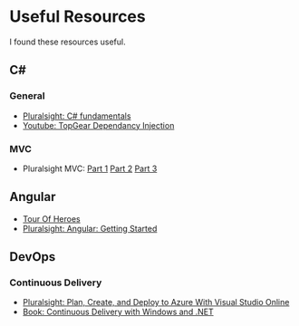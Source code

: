 # Useful Resources
I found these resources useful.

## C#
### General
* [Pluralsight: C# fundamentals](https://app.pluralsight.com/library/courses/c-sharp-fundamentals-with-visual-studio-2015/table-of-contents)
* [Youtube: TopGear Dependancy Injection](https://www.youtube.com/watch?v=5lIeky2V4dc)
### MVC
* Pluralsight MVC: [Part 1](https://app.pluralsight.com/library/courses/full-stack-dot-net-developer-fundamentals/table-of-contents)
                   [Part 2](https://app.pluralsight.com/library/courses/full-stack-dot-net-developer/table-of-contents)
                   [Part 3](https://app.pluralsight.com/library/courses/full-stack-dot-net-developer-architecture-testing/table-of-contents)

## Angular
* [Tour Of Heroes](https://angular.io/tutorial)
* [Pluralsight: Angular: Getting Started](https://app.pluralsight.com/library/courses/angular-2-getting-started-update/table-of-contents)

## DevOps
### Continuous Delivery
* [Pluralsight: Plan, Create, and Deploy to Azure With Visual Studio Online](https://app.pluralsight.com/library/courses/deploy-azure-visual-studio-online/table-of-contents)
* [Book: Continuous Delivery with Windows and .NET](http://www.oreilly.com/webops-perf/free/continuous-delivery-with-windows-and-net.csp)
